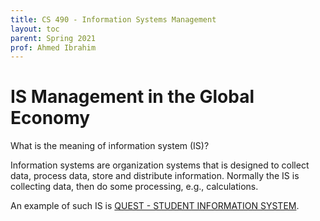 ```yaml
---
title: CS 490 - Information Systems Management
layout: toc
parent: Spring 2021
prof: Ahmed Ibrahim
---
```


# IS Management in the Global Economy

What is the meaning of information system (IS)?

Information systems are organization systems that is designed to collect data,
process data, store and distribute information. Normally the IS is collecting data,
then do some processing, e.g., calculations.

An example of such IS is [QUEST - STUDENT INFORMATION SYSTEM](https://uwaterloo.ca/quest/).
